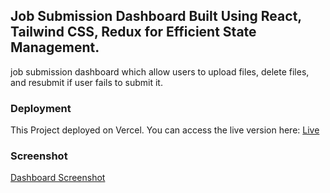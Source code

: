 ## Job Submission Dashboard Built Using React, Tailwind CSS, Redux for Efficient State Management.

job submission dashboard which allow users to upload files, delete files, and resubmit if user fails to submit it.

### Deployment

This Project deployed on Vercel. You can access the live version here: [Live](https://job-dashboard-wheat.vercel.app/)

### Screenshot

[Dashboard Screenshot](./src/assets/Screenshot.png)


